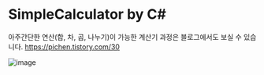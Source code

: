 # SimpleCalculator by C#

아주간단한 연산(합, 차, 곱, 나누기)이 가능한 계산기
과정은 블로그에서도 보실 수 있습니다.
https://pichen.tistory.com/30

![image](https://user-images.githubusercontent.com/115135514/234203766-2da8420f-eece-4799-b594-2798ee5e594e.png)


